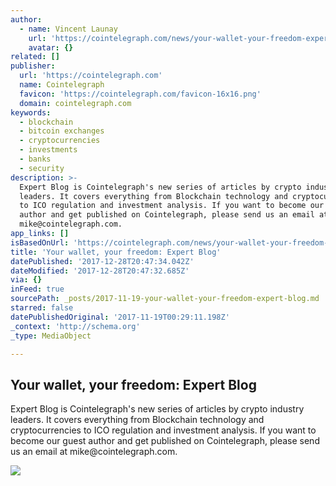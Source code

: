 ```yaml
---
author:
  - name: Vincent Launay
    url: 'https://cointelegraph.com/news/your-wallet-your-freedom-expert-blog'
    avatar: {}
related: []
publisher:
  url: 'https://cointelegraph.com'
  name: Cointelegraph
  favicon: 'https://cointelegraph.com/favicon-16x16.png'
  domain: cointelegraph.com
keywords:
  - blockchain
  - bitcoin exchanges
  - cryptocurrencies
  - investments
  - banks
  - security
description: >-
  Expert Blog is Cointelegraph's new series of articles by crypto industry
  leaders. It covers everything from Blockchain technology and cryptocurrencies
  to ICO regulation and investment analysis. If you want to become our guest
  author and get published on Cointelegraph, please send us an email at
  mike@cointelegraph.com.
app_links: []
isBasedOnUrl: 'https://cointelegraph.com/news/your-wallet-your-freedom-expert-blog'
title: 'Your wallet, your freedom: Expert Blog'
datePublished: '2017-12-28T20:47:34.042Z'
dateModified: '2017-12-28T20:47:32.685Z'
via: {}
inFeed: true
sourcePath: _posts/2017-11-19-your-wallet-your-freedom-expert-blog.md
starred: false
datePublishedOriginal: '2017-11-19T00:29:11.198Z'
_context: 'http://schema.org'
_type: MediaObject

---
```

<article style=""><h1>Your wallet, your freedom: Expert Blog</h1><p>Expert Blog is Cointelegraph's new series of articles by crypto industry leaders. It covers everything from Blockchain technology and cryptocurrencies to ICO regulation and investment analysis. If you want to become our guest author and get published on Cointelegraph, please send us an email at mike@cointelegraph.com.</p><img src="https://cointelegraph.com/images/725_Ly9jb2ludGVsZWdyYXBoLmNvbS9zdG9yYWdlL3VwbG9hZHMvdmlldy8xYTljNWEwMjZmM2Q5OTY2NTRmMzMyMDA0NmIwYTI1Yi5qcGc=.jpg" /></article>